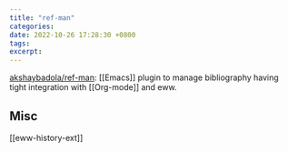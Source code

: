 ```yaml
---
title: "ref-man"
categories: 
date: 2022-10-26 17:28:30 +0800
tags: 
excerpt: 
---
```


[akshaybadola/ref-man](https://github.com/akshaybadola/ref-man): [[Emacs]] plugin to manage bibliography having tight integration with [[Org-mode]] and eww.



## Misc

[[eww-history-ext]]
